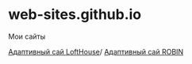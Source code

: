 # web-sites.github.io
Мои сайты

[Адаптивный сай LoftHouse](https://vinny290.github.io/lofthouse/ "1 сайт")/
[Адаптивный сай ROBIN](https://vinny290.github.io/robin/ "2 сайт")
